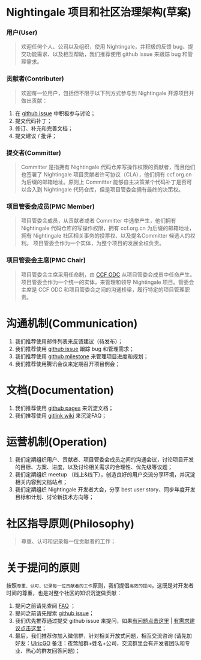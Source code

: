 # Nightingale 项目和社区治理架构(草案)

### 用户(User)

> 欢迎任何个人、公司以及组织，使用 Nightingale，并积极的反馈 bug、提交功能需求、以及相互帮助，我们推荐使用 github issue 来跟踪 bug 和管理需求。

### 贡献者(Contributer)

> 欢迎每一位用户，包括但不限于以下列方式参与到 Nightingale 开源项目并做出贡献：
1. 在 [github issue](https://github.com/ccfos/nightingale/issues) 中积极参与讨论；
2. 提交代码补丁；
3. 修订、补充和完善文档；
4. 提交建议 / 批评；

### 提交者(Committer)

>Committer 是指拥有 Nightingale 代码仓库写操作权限的贡献者，而且他们也签署了 Nightingale 项目贡献者许可协议（CLA），他们拥有 ccf.org.cn 为后缀的邮箱地址。原则上 Committer 能够自主决策某个代码补丁是否可以合入到 Nightingale 代码仓库，但是项目管委会拥有最终的决策权。

### 项目管委会成员(PMC Member) 

> 项目管委会成员，从贡献者或者 Committer 中选举产生，他们拥有 Nightingale 代码仓库的写操作权限，拥有 ccf.org.cn 为后缀的邮箱地址，拥有 Nightingale 社区相关事务的投票权、以及提名Committer 候选人的权利。 项目管委会作为一个实体，为整个项目的发展全权负责。

### 项目管委会主席(PMC Chair)

> 项目管委会主席采用任命制，由 [CCF ODC](https://www.ccf.org.cn/kyfzwyh/) 从项目管委会成员中任命产生。项目管委会作为一个统一的实体，来管理和领导 Nightingale 项目。管委会主席是 CCF ODC 和项目管委会之间的沟通桥梁，履行特定的项目管理职责。

# 沟通机制(Communication)
1. 我们推荐使用邮件列表来反馈建议（待发布）；
2. 我们推荐使用 [github issue](https://github.com/ccfos/nightingale/issues) 跟踪 bug 和管理需求；
3. 我们推荐使用 [github milestone](https://github.com/ccfos/nightingale/milestones) 来管理项目进度和规划；
4. 我们推荐使用腾讯会议来定期召开项目例会；

# 文档(Documentation)
1. 我们推荐使用 [github pages](https://n9e.github.io) 来沉淀文档；
2. 我们推荐使用 [gitlink wiki](https://www.gitlink.org.cn/ccfos/nightingale/wiki/faq) 来沉淀FAQ；


# 运营机制(Operation)
1. 我们定期组织用户、贡献者、项目管委会成员之间的沟通会议，讨论项目开发的目标、方案、进度，以及讨论相关需求的合理性、优先级等议题；
2. 我们定期组织 meetup （线上&线下），创造良好的用户交流分享环境，并沉淀相关内容到文档站点；
3. 我们定期组织 Nightingale 开发者大会，分享 best user story、同步年度开发目标和计划、讨论新技术方向等；

# 社区指导原则(Philosophy)
>尊重、认可和记录每一位贡献者的工作；

# 关于提问的原则
按照`尊重、认可、记录每一位贡献者的工作`原则，我们提倡`高效的提问`，这既是对开发者时间的尊重，也是对整个社区的知识沉淀做贡献：

1. 提问之前请先查阅 [FAQ](https://www.gitlink.org.cn/ccfos/nightingale/wiki/faq) ；
2. 提问之前请先搜索 [github issue](https://github.com/ccfos/nightingale/issues)；
3. 我们优先推荐通过提交 github issue 来提问，如果[有问题点击这里](https://github.com/ccfos/nightingale/issues/new?assignees=&labels=kind%2Fbug&template=bug_report.yml) | [有需求建议点击这里](https://github.com/ccfos/nightingale/issues/new?assignees=&labels=kind%2Ffeature&template=enhancement.md)；
4. 最后，我们推荐你加入微信群，针对相关开放式问题，相互交流咨询 (请先加好友：[UlricGO](https://www.gitlink.org.cn/UlricQin/gist/tree/master/self.jpeg) 备注：夜莺加群+姓名+公司，交流群里会有开发者团队和专业、热心的群友回答问题)；